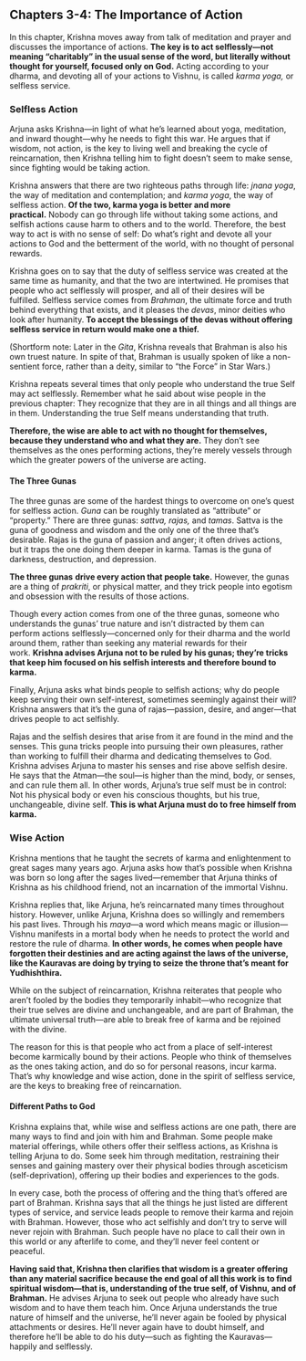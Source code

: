 ## Chapters 3-4: The Importance of Action

In this chapter, Krishna moves away from talk of meditation and prayer and discusses the importance of actions. **The key is to act selflessly—not meaning “charitably” in the usual sense of the word, but literally without thought for yourself, focused only on God.** Acting according to your dharma, and devoting all of your actions to Vishnu, is called _karma yoga,_ or selfless service.

### Selfless Action

Arjuna asks Krishna—in light of what he’s learned about yoga, meditation, and inward thought—why he needs to fight this war. He argues that if wisdom, not action, is the key to living well and breaking the cycle of reincarnation, then Krishna telling him to fight doesn’t seem to make sense, since fighting would be taking action.

Krishna answers that there are two righteous paths through life: _jnana yoga_, the way of meditation and contemplation; and _karma yoga_, the way of selfless action. **Of the two, karma yoga is better and more practical.** Nobody can go through life without taking some actions, and selfish actions cause harm to others and to the world. Therefore, the best way to act is with no sense of self: Do what’s right and devote all your actions to God and the betterment of the world, with no thought of personal rewards.

Krishna goes on to say that the duty of selfless service was created at the same time as humanity, and that the two are intertwined. He promises that people who act selflessly will prosper, and all of their desires will be fulfilled. Selfless service comes from _Brahman_, the ultimate force and truth behind everything that exists, and it pleases the _devas_, minor deities who look after humanity. **To accept the blessings of the devas without offering selfless service in return would make one a thief.**

(Shortform note: Later in the _Gita_, Krishna reveals that Brahman is also his own truest nature. In spite of that, Brahman is usually spoken of like a non-sentient force, rather than a deity, similar to “the Force” in Star Wars.)

Krishna repeats several times that only people who understand the true Self may act selflessly. Remember what he said about wise people in the previous chapter: They recognize that they are in all things and all things are in them. Understanding the true Self means understanding that truth.

**Therefore, the wise are able to act with no thought for themselves, because they understand who and what they are.** They don’t see themselves as the ones performing actions, they’re merely vessels through which the greater powers of the universe are acting.

#### The Three Gunas

The three gunas are some of the hardest things to overcome on one’s quest for selfless action. _Guna_ can be roughly translated as “attribute” or “property.” There are three gunas: _sattva, rajas,_ and _tamas_. Sattva is the guna of goodness and wisdom and the only one of the three that’s desirable. Rajas is the guna of passion and anger; it often drives actions, but it traps the one doing them deeper in karma. Tamas is the guna of darkness, destruction, and depression.

**The three gunas** **drive every action that people take.** However, the gunas are a thing of _prakriti_, or physical matter, and they trick people into egotism and obsession with the results of those actions.

Though every action comes from one of the three gunas, someone who understands the gunas’ true nature and isn’t distracted by them can perform actions selflessly—concerned only for their dharma and the world around them, rather than seeking any material rewards for their work. **Krishna advises Arjuna not to be ruled by his gunas; they’re tricks that keep him focused on his selfish interests and therefore bound to karma.**

Finally, Arjuna asks what binds people to selfish actions; why do people keep serving their own self-interest, sometimes seemingly against their will? Krishna answers that it’s the guna of rajas—passion, desire, and anger—that drives people to act selfishly.

Rajas and the selfish desires that arise from it are found in the mind and the senses. This guna tricks people into pursuing their own pleasures, rather than working to fulfill their dharma and dedicating themselves to God. Krishna advises Arjuna to master his senses and rise above selfish desire. He says that the Atman—the soul—is higher than the mind, body, or senses, and can rule them all. In other words, Arjuna’s true self must be in control: Not his physical body or even his conscious thoughts, but his true, unchangeable, divine self. **This is what Arjuna must do to free himself from karma.**

### Wise Action

Krishna mentions that he taught the secrets of karma and enlightenment to great sages many years ago. Arjuna asks how that’s possible when Krishna was born so long after the sages lived—remember that Arjuna thinks of Krishna as his childhood friend, not an incarnation of the immortal Vishnu.

Krishna replies that, like Arjuna, he’s reincarnated many times throughout history. However, unlike Arjuna, Krishna does so willingly and remembers his past lives. Through his _maya_—a word which means magic or illusion—Vishnu manifests in a mortal body when he needs to protect the world and restore the rule of dharma. **In other words, he comes when people have forgotten their destinies and are acting against the laws of the universe, like the Kauravas are doing by trying to seize the throne that’s meant for Yudhishthira.**

While on the subject of reincarnation, Krishna reiterates that people who aren’t fooled by the bodies they temporarily inhabit—who recognize that their true selves are divine and unchangeable, and are part of Brahman, the ultimate universal truth—are able to break free of karma and be rejoined with the divine.

The reason for this is that people who act from a place of self-interest become karmically bound by their actions. People who think of themselves as the ones taking action, and do so for personal reasons, incur karma. That’s why knowledge and wise action, done in the spirit of selfless service, are the keys to breaking free of reincarnation.

#### Different Paths to God

Krishna explains that, while wise and selfless actions are one path, there are many ways to find and join with him and Brahman. Some people make material offerings, while others offer their selfless actions, as Krishna is telling Arjuna to do. Some seek him through meditation, restraining their senses and gaining mastery over their physical bodies through asceticism (self-deprivation), offering up their bodies and experiences to the gods.

In every case, both the process of offering and the thing that’s offered are part of Brahman. Krishna says that all the things he just listed are different types of service, and service leads people to remove their karma and rejoin with Brahman. However, those who act selfishly and don’t try to serve will never rejoin with Brahman. Such people have no place to call their own in this world or any afterlife to come, and they’ll never feel content or peaceful.

**Having said that, Krishna then clarifies that wisdom is a greater offering than any material sacrifice because the end goal of all this work is to find spiritual wisdom—that is, understanding of the true self, of Vishnu, and of Brahman.** He advises Arjuna to seek out people who already have such wisdom and to have them teach him. Once Arjuna understands the true nature of himself and the universe, he’ll never again be fooled by physical attachments or desires. He’ll never again have to doubt himself, and therefore he’ll be able to do his duty—such as fighting the Kauravas—happily and selflessly.
